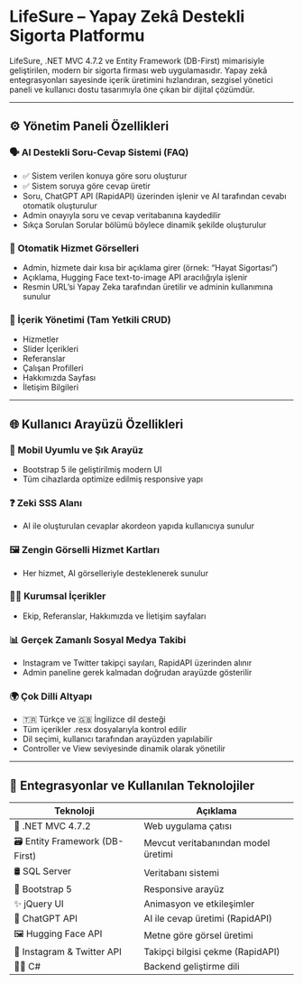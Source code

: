# LifeSure – Yapay Zekâ Destekli Sigorta Platformu

LifeSure, .NET MVC 4.7.2 ve Entity Framework (DB-First) mimarisiyle geliştirilen, modern bir sigorta firması web uygulamasıdır. Yapay zekâ entegrasyonları sayesinde içerik üretimini hızlandıran, sezgisel yönetici paneli ve kullanıcı dostu tasarımıyla öne çıkan bir dijital çözümdür.

---

## ⚙️ Yönetim Paneli Özellikleri

### 🗣️ AI Destekli Soru-Cevap Sistemi (FAQ)
- ✅ Sistem verilen konuya göre soru oluşturur  
- ✅ Sistem soruya göre cevap üretir  
- Soru, ChatGPT API (RapidAPI) üzerinden işlenir ve AI tarafından cevabı otomatik oluşturulur  
- Admin onayıyla soru ve cevap veritabanına kaydedilir  
- Sıkça Sorulan Sorular bölümü böylece dinamik şekilde oluşturulur  

### 🎨 Otomatik Hizmet Görselleri
- Admin, hizmete dair kısa bir açıklama girer (örnek: “Hayat Sigortası”)  
- Açıklama, Hugging Face text-to-image API aracılığıyla işlenir  
- Resmin URL’si Yapay Zeka tarafından üretilir ve adminin kullanımına sunulur  

### 🧾 İçerik Yönetimi (Tam Yetkili CRUD)
- Hizmetler  
- Slider İçerikleri  
- Referanslar  
- Çalışan Profilleri  
- Hakkımızda Sayfası  
- İletişim Bilgileri  

---

## 🌐 Kullanıcı Arayüzü Özellikleri

### 📱 Mobil Uyumlu ve Şık Arayüz
- Bootstrap 5 ile geliştirilmiş modern UI  
- Tüm cihazlarda optimize edilmiş responsive yapı  

### ❓ Zeki SSS Alanı
- AI ile oluşturulan cevaplar akordeon yapıda kullanıcıya sunulur  

### 🖼️ Zengin Görselli Hizmet Kartları
- Her hizmet, AI görselleriyle desteklenerek sunulur  

### 🧑‍💼 Kurumsal İçerikler
- Ekip, Referanslar, Hakkımızda ve İletişim sayfaları  

### 📊 Gerçek Zamanlı Sosyal Medya Takibi
- Instagram ve Twitter takipçi sayıları, RapidAPI üzerinden alınır  
- Admin paneline gerek kalmadan doğrudan arayüzde gösterilir  

### 🌍 Çok Dilli Altyapı
- 🇹🇷 Türkçe ve 🇬🇧 İngilizce dil desteği  
- Tüm içerikler .resx dosyalarıyla kontrol edilir  
- Dil seçimi, kullanıcı tarafından arayüzden yapılabilir  
- Controller ve View seviyesinde dinamik olarak yönetilir  

---

## 🔗 Entegrasyonlar ve Kullanılan Teknolojiler

| Teknoloji | Açıklama |
|-----------|---------|
| 🧱 .NET MVC 4.7.2 | Web uygulama çatısı |
| 🗃️ Entity Framework (DB-First) | Mevcut veritabanından model üretimi |
| 🛢️ SQL Server | Veritabanı sistemi |
| 🎨 Bootstrap 5 | Responsive arayüz |
| ✨ jQuery UI | Animasyon ve etkileşimler |
| 💬 ChatGPT API | AI ile cevap üretimi (RapidAPI) |
| 🖼️ Hugging Face API | Metne göre görsel üretimi |
| 📲 Instagram & Twitter API | Takipçi bilgisi çekme (RapidAPI) |
| 👨‍💻 C# | Backend geliştirme dili |

